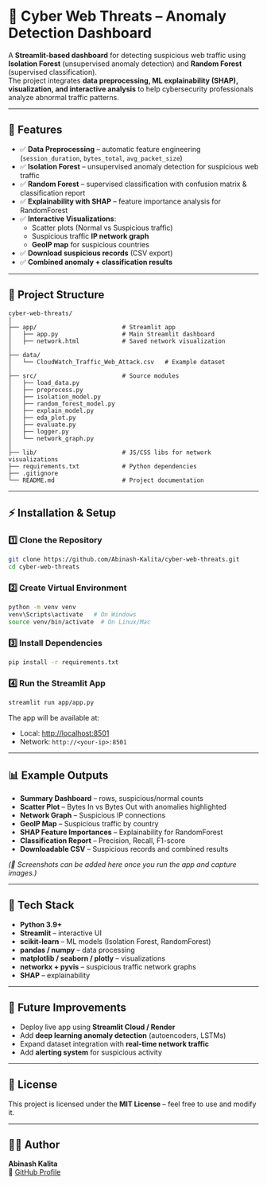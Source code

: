 # 🔎 Cyber Web Threats – Anomaly Detection Dashboard

A **Streamlit-based dashboard** for detecting suspicious web traffic using **Isolation Forest** (unsupervised anomaly detection) and **Random Forest** (supervised classification).  
The project integrates **data preprocessing, ML explainability (SHAP), visualization, and interactive analysis** to help cybersecurity professionals analyze abnormal traffic patterns.

---

## 📌 Features

- ✅ **Data Preprocessing** – automatic feature engineering (`session_duration`, `bytes_total`, `avg_packet_size`)  
- ✅ **Isolation Forest** – unsupervised anomaly detection for suspicious web traffic  
- ✅ **Random Forest** – supervised classification with confusion matrix & classification report  
- ✅ **Explainability with SHAP** – feature importance analysis for RandomForest  
- ✅ **Interactive Visualizations**:
  - Scatter plots (Normal vs Suspicious traffic)  
  - Suspicious traffic **IP network graph**  
  - **GeoIP map** for suspicious countries  
- ✅ **Download suspicious records** (CSV export)  
- ✅ **Combined anomaly + classification results**  

---

## 📂 Project Structure

```
cyber-web-threats/
│
├── app/                        # Streamlit app
│   ├── app.py                  # Main Streamlit dashboard
│   ├── network.html            # Saved network visualization
│
├── data/
│   └── CloudWatch_Traffic_Web_Attack.csv   # Example dataset
│
├── src/                        # Source modules
│   ├── load_data.py
│   ├── preprocess.py
│   ├── isolation_model.py
│   ├── random_forest_model.py
│   ├── explain_model.py
│   ├── eda_plot.py
│   ├── evaluate.py
│   ├── logger.py
│   └── network_graph.py
│
├── lib/                        # JS/CSS libs for network visualizations
├── requirements.txt            # Python dependencies
├── .gitignore
└── README.md                   # Project documentation
```

---

## ⚡ Installation & Setup

### 1️⃣ Clone the Repository
```bash
git clone https://github.com/Abinash-Kalita/cyber-web-threats.git
cd cyber-web-threats
```

### 2️⃣ Create Virtual Environment
```bash
python -m venv venv
venv\Scripts\activate   # On Windows
source venv/bin/activate  # On Linux/Mac
```

### 3️⃣ Install Dependencies
```bash
pip install -r requirements.txt
```

### 4️⃣ Run the Streamlit App
```bash
streamlit run app/app.py
```

The app will be available at:
- Local: [http://localhost:8501](http://localhost:8501)  
- Network: `http://<your-ip>:8501`

---

## 📊 Example Outputs

- **Summary Dashboard** – rows, suspicious/normal counts  
- **Scatter Plot** – Bytes In vs Bytes Out with anomalies highlighted  
- **Network Graph** – Suspicious IP connections  
- **GeoIP Map** – Suspicious traffic by country  
- **SHAP Feature Importances** – Explainability for RandomForest  
- **Classification Report** – Precision, Recall, F1-score  
- **Downloadable CSV** – Suspicious records and combined results  

*(📸 Screenshots can be added here once you run the app and capture images.)*

---

## 🧪 Tech Stack

- **Python 3.9+**
- **Streamlit** – interactive UI
- **scikit-learn** – ML models (Isolation Forest, RandomForest)
- **pandas / numpy** – data processing
- **matplotlib / seaborn / plotly** – visualizations
- **networkx + pyvis** – suspicious traffic network graphs
- **SHAP** – explainability

---

## 🚀 Future Improvements

- Deploy live app using **Streamlit Cloud / Render**  
- Add **deep learning anomaly detection** (autoencoders, LSTMs)  
- Expand dataset integration with **real-time network traffic**  
- Add **alerting system** for suspicious activity  

---

## 📜 License

This project is licensed under the **MIT License** – feel free to use and modify it.

---

## 👨‍💻 Author

**Abinash Kalita**  
🔗 [GitHub Profile](https://github.com/Abinash-Kalita)  
